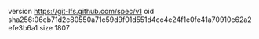 version https://git-lfs.github.com/spec/v1
oid sha256:06eb71d2c80550a71c59d9f01d551d4cc4e24f1e0fe41a70910e62a2efe3b6a1
size 1807
